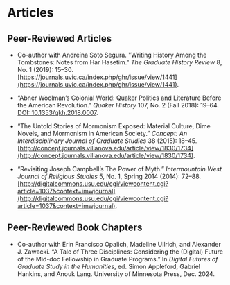 # Articles #

## Peer-Reviewed Articles ##

* Co-author with Andreína Soto Segura. "Writing History Among the Tombstones: Notes from Har Hasetim." *The Graduate History Review* 8, No. 1 (2019): 15–30. [https://journals.uvic.ca/index.php/ghr/issue/view/1441](https://journals.uvic.ca/index.php/ghr/issue/view/1441).

* “Abner Woolman’s Colonial World: Quaker Politics and Literature Before the American Revolution.” *Quaker History* 107, No. 2 (Fall 2018): 19–64. [DOI: 10.1353/qkh.2018.0007](https://doi.org/10.1353/qkh.2018.0007).

* “The Untold Stories of Mormonism Exposed: Material Culture, Dime Novels, and Mormonism in American Society.” *Concept: An Interdisciplinary Journal of Graduate Studies* 38 (2015): 18–45. [http://concept.journals.villanova.edu/article/view/1830/1734](http://concept.journals.villanova.edu/article/view/1830/1734).

* “Revisiting Joseph Campbell’s The Power of Myth.” *Intermountain West Journal of Religious Studies* 5, No. 1, Spring 2014 (2014): 72–88. [http://digitalcommons.usu.edu/cgi/viewcontent.cgi?article=1037&context=imwjournal](http://digitalcommons.usu.edu/cgi/viewcontent.cgi?article=1037&context=imwjournal).

## Peer-Reviewed Book Chapters ##

* Co-author with Erin Francisco Opalich, Madeline Ullrich, and Alexander J. Zawacki. “A Tale of Three Disciplines: Considering the (Digital) Future of the Mid-doc Fellowship in Graduate Programs.” In *Digital Futures of Graduate Study in the Humanities*, ed. Simon Appleford, Gabriel Hankins, and Anouk Lang. University of Minnesota Press, Dec. 2024.

